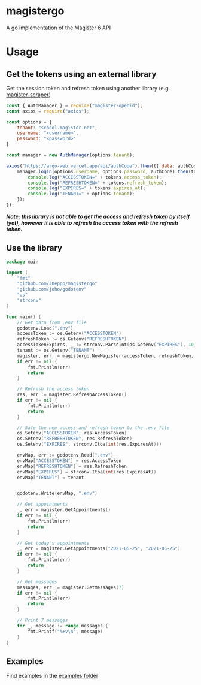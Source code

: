 # magistergo
A go implementation of the Magister 6 API

# Usage
## Get the tokens using an external library
Get the session token and refresh token using another library (e.g. [magister-scraper](https://github.com/JipFr/magister-scraper/))
```javascript
const { AuthManager } = require("magister-openid");
const axios = require("axios");

const options = {
    tenant: "school.magister.net",
    username: "<username>",
    password: "<password>"
}

const manager = new AuthManager(options.tenant);

axios("https://argo-web.vercel.app/api/authCode").then(({ data: authCode }) => {
    manager.login(options.username, options.password, authCode).then(tokens => {
        console.log("ACCESSTOKEN=" + tokens.access_token);
        console.log("REFRESHTOKEN=" + tokens.refresh_token);
        console.log("EXPIRES=" + tokens.expires_at);
        console.log("TENANT=" + options.tenant);
    });
});
```

<b>*Note: this library is not able to get the access and refresh token by itself (yet), however it is able to refresh the access token with the refresh token.*</b> 

## Use the library
```go
package main

import (
	"fmt"
	"github.com/J0eppp/magistergo"
	"github.com/joho/godotenv"
	"os"
	"strconv"
)

func main() {
	// Get data from .env file
	godotenv.Load(".env")
	accessToken := os.Getenv("ACCESSTOKEN")
	refreshToken := os.Getenv("REFRESHTOKEN")
	accessTokenExpires, _ := strconv.ParseInt(os.Getenv("EXPIRES"), 10, 64)
	tenant := os.Getenv("TENANT")
	magister, err := magistergo.NewMagister(accessToken, refreshToken, accessTokenExpires, tenant)
	if err != nil {
		fmt.Println(err)
		return
	}

	// Refresh the access token
	res, err := magister.RefreshAccessToken()
	if err != nil {
		fmt.Println(err)
		return
	}

	// Safe the new access and refresh token to the .env file
	os.Setenv("ACCESSTOKEN", res.AccessToken)
	os.Setenv("REFRESHTOKEN", res.RefreshToken)
	os.Setenv("EXPIRES", strconv.Itoa(int(res.ExpiresAt)))

	envMap, err := godotenv.Read(".env")
	envMap["ACCESSTOKEN"] = res.AccessToken
	envMap["REFRESHTOKEN"] = res.RefreshToken
	envMap["EXPIRES"] = strconv.Itoa(int(res.ExpiresAt))
	envMap["TENANT"] = tenant


	godotenv.Write(envMap, ".env")

	// Get appointments
	_, err = magister.GetAppointments()
	if err != nil {
		fmt.Println(err)
		return
	}

	// Get today's appointments
	_, err = magister.GetAppointments("2021-05-25", "2021-05-25")
	if err != nil {
		fmt.Println(err)
		return
	}

	// Get messages
	messages, err := magister.GetMessages(7)
	if err != nil {
		fmt.Println(err)
		return
	}

	// Print 7 messages
	for _, message := range messages {
		fmt.Printf("%+v\n", message)
	}
}
```

## Examples
Find examples in the [examples folder](https://github.com/J0eppp/magistergo/tree/main/examples)